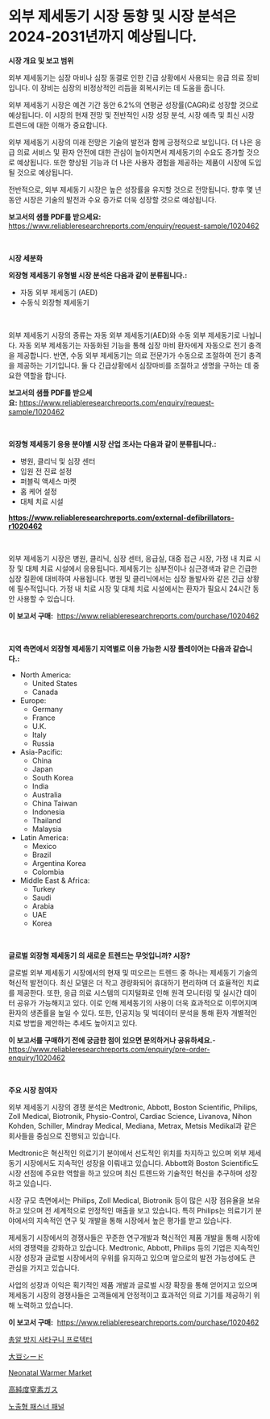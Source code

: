 <p><h1>외부 제세동기 시장 동향 및 시장 분석은 2024-2031년까지 예상됩니다.</h1></p><p><strong>시장 개요 및 보고 범위</strong></p>
<p><p>외부 제세동기는 심장 마비나 심장 동결로 인한 긴급 상황에서 사용되는 응급 의료 장비입니다. 이 장비는 심장의 비정상적인 리듬을 회복시키는 데 도움을 줍니다.</p><p>외부 제세동기 시장은 예견 기간 동안 6.2%의 연평균 성장률(CAGR)로 성장할 것으로 예상됩니다. 이 시장의 현재 전망 및 전반적인 시장 성장 분석, 시장 예측 및 최신 시장 트렌드에 대한 이해가 중요합니다.</p><p>외부 제세동기 시장의 미래 전망은 기술의 발전과 함께 긍정적으로 보입니다. 더 나은 응급 의료 서비스 및 환자 안전에 대한 관심이 높아지면서 제세동기의 수요도 증가할 것으로 예상됩니다. 또한 향상된 기능과 더 나은 사용자 경험을 제공하는 제품이 시장에 도입될 것으로 예상됩니다.</p><p>전반적으로, 외부 제세동기 시장은 높은 성장률을 유지할 것으로 전망됩니다. 향후 몇 년 동안 시장은 기술의 발전과 수요 증가로 더욱 성장할 것으로 예상됩니다.</p></p>
<p><strong>보고서의 샘플 PDF를 받으세요:</strong> <a href="https://www.reliableresearchreports.com/enquiry/request-sample/1020462">https://www.reliableresearchreports.com/enquiry/request-sample/1020462</a></p>
<p>&nbsp;</p>
<p><strong>시장 세분화</strong></p>
<p><strong>외장형 제세동기 유형별 시장 분석은 다음과 같이 분류됩니다.:</strong></p>
<p><ul><li>자동 외부 제세동기 (AED)</li><li>수동식 외장형 제세동기</li></ul></p>
<p>&nbsp;</p>
<p><p>외부 제세동기 시장의 종류는 자동 외부 제세동기(AED)와 수동 외부 제세동기로 나뉩니다. 자동 외부 제세동기는 자동화된 기능을 통해 심장 마비 환자에게 자동으로 전기 충격을 제공합니다. 반면, 수동 외부 제세동기는 의료 전문가가 수동으로 조절하여 전기 충격을 제공하는 기기입니다. 둘 다 긴급상황에서 심장마비를 조절하고 생명을 구하는 데 중요한 역할을 합니다.</p></p>
<p><strong>보고서의 샘플 PDF를 받으세요:</strong>&nbsp;<a href="https://www.reliableresearchreports.com/enquiry/request-sample/1020462">https://www.reliableresearchreports.com/enquiry/request-sample/1020462</a></p>
<p>&nbsp;</p>
<p><strong> 외장형 제세동기 응용 분야별 시장 산업 조사는 다음과 같이 분류됩니다.:</strong></p>
<p><ul><li>병원, 클리닉 및 심장 센터</li><li>입원 전 진료 설정</li><li>퍼블릭 액세스 마켓</li><li>홈 케어 설정</li><li>대체 치료 시설</li></ul></p>
<p><strong><a href="https://www.reliableresearchreports.com/external-defibrillators-r1020462">https://www.reliableresearchreports.com/external-defibrillators-r1020462</a></strong></p>
<p>&nbsp;</p>
<p><p>외부 제세동기 시장은 병원, 클리닉, 심장 센터, 응급실, 대중 접근 시장, 가정 내 치료 시장 및 대체 치료 시설에서 응용됩니다. 제세동기는 심부전이나 심근경색과 같은 긴급한 심장 질환에 대비하여 사용됩니다. 병원 및 클리닉에서는 심장 돌발사와 같은 긴급 상황에 필수적입니다. 가정 내 치료 시장 및 대체 치료 시설에서는 환자가 필요시 24시간 동안 사용할 수 있습니다.</p></p>
<p><strong>이 보고서 구매:</strong>&nbsp; <a href="https://www.reliableresearchreports.com/purchase/1020462">https://www.reliableresearchreports.com/purchase/1020462</a></p>
<p>&nbsp;</p>
<p><strong>지역 측면에서 외장형 제세동기 지역별로 이용 가능한 시장 플레이어는 다음과 같습니다.:</strong></p>
<p><ul>
    <li>
        North America:
        <ul>
            <li>United States</li>
            <li>Canada</li>
        </ul>
    </li>
    <li>
        Europe:
        <ul>
            <li>Germany</li>
            <li>France</li>
            <li>U.K.</li>
            <li>Italy</li>
            <li>Russia</li>
        </ul>
    </li>
    <li>
        Asia-Pacific:
        <ul>
            <li>China</li>
            <li>Japan</li>
            <li>South Korea</li>
            <li>India</li>
            <li>Australia</li>
            <li>China Taiwan</li>
            <li>Indonesia</li>
            <li>Thailand</li>
            <li>Malaysia</li>
        </ul>
    </li>
    <li>
        Latin America:
        <ul>
            <li>Mexico</li>
            <li>Brazil</li>
            <li>Argentina Korea</li>
            <li>Colombia</li>
        </ul>
    </li>
    <li>
        Middle East & Africa:
        <ul>
            <li>Turkey</li>
            <li>Saudi</li>
            <li>Arabia</li>
            <li>UAE</li>
            <li>Korea</li>
        </ul>
    </li>
    </ul></p>
<p>&nbsp;</p>
<p><strong>글로벌 외장형 제세동기 의 새로운 트렌드는 무엇입니까? 시장?</strong></p>
<p><p>글로벌 외부 제세동기 시장에서의 현재 및 떠오르는 트렌드 중 하나는 제세동기 기술의 혁신적 발전이다. 최신 모델은 더 작고 경량화되어 휴대하기 편리하며 더 효율적인 치료를 제공한다. 또한, 응급 의료 시스템의 디지털화로 인해 원격 모니터링 및 실시간 데이터 공유가 가능해지고 있다. 이로 인해 제세동기의 사용이 더욱 효과적으로 이루어지며 환자의 생존률을 높일 수 있다. 또한, 인공지능 및 빅데이터 분석을 통해 환자 개별적인 치료 방법을 제안하는 추세도 높아지고 있다.</p></p>
<p><strong>이 보고서를 구매하기 전에 궁금한 점이 있으면 문의하거나 공유하세요.</strong>- <a href="https://www.reliableresearchreports.com/enquiry/pre-order-enquiry/1020462">https://www.reliableresearchreports.com/enquiry/pre-order-enquiry/1020462</a></p>
<p>&nbsp;</p>
<p><strong>주요 시장 참여자</strong></p>
<p><p>외부 제세동기 시장의 경쟁 분석은 Medtronic, Abbott, Boston Scientific, Philips, Zoll Medical, Biotronik, Physio-Control, Cardiac Science, Livanova, Nihon Kohden, Schiller, Mindray Medical, Mediana, Metrax, Metsis Medikal과 같은 회사들을 중심으로 진행되고 있습니다. </p><p>Medtronic은 혁신적인 의료기기 분야에서 선도적인 위치를 차지하고 있으며 외부 제세동기 시장에서도 지속적인 성장을 이뤄내고 있습니다. Abbott와 Boston Scientific도 시장 선점에 주요한 역할을 하고 있으며 최신 트렌드와 기술적인 혁신을 추구하며 성장하고 있습니다. </p><p>시장 규모 측면에서는 Philips, Zoll Medical, Biotronik 등이 많은 시장 점유율을 보유하고 있으며 전 세계적으로 안정적인 매출을 보고 있습니다. 특히 Philips는 의료기기 분야에서의 지속적인 연구 및 개발을 통해 시장에서 높은 평가를 받고 있습니다. </p><p>제세동기 시장에서의 경쟁사들은 꾸준한 연구개발과 혁신적인 제품 개발을 통해 시장에서의 경쟁력을 강화하고 있습니다. Medtronic, Abbott, Philips 등의 기업은 지속적인 시장 성장과 글로벌 시장에서의 우위를 유지하고 있으며 앞으로의 발전 가능성에도 큰 관심을 가지고 있습니다. </p><p>사업의 성장과 이익은 획기적인 제품 개발과 글로벌 시장 확장을 통해 얻어지고 있으며 제세동기 시장의 경쟁사들은 고객들에게 안정적이고 효과적인 의료 기기를 제공하기 위해 노력하고 있습니다.</p></p>
<p><strong>이 보고서 구매:</strong>&nbsp;&nbsp;<a href="https://www.reliableresearchreports.com/purchase/1020462">https://www.reliableresearchreports.com/purchase/1020462</a></p>
<p><p><a href="https://medium.com/@gummibear5656757/%EC%B4%9D%EC%95%8C%EC%97%90-%EA%B2%AC%EB%94%9C-%EC%88%98-%EC%9E%88%EB%8A%94-%EA%B3%A1%EB%9D%BD-%EB%B3%B4%ED%98%B8%EB%8C%80-%EC%8B%9C%EC%9E%A5-%EC%A0%84%EB%A7%9D-%EC%82%B0%EC%97%85-%EA%B0%9C%EC%9A%94-%EB%B0%8F-%EC%98%88%EC%B8%A1-2024%EB%85%84%EB%B6%80%ED%84%B0-2031%EB%85%84%EA%B9%8C%EC%A7%80-1a734691a766">총알 방지 사타구니 프로텍터</a></p><p><a href="https://medium.com/@josephee58/%E5%A4%A7%E8%B1%86%E3%81%AE%E7%A8%AE%E5%B8%82%E5%A0%B4%E3%81%AE%E3%83%A1%E3%83%88%E3%83%AA%E3%82%AF%E3%82%B9%E3%82%92%E8%A7%A3%E8%AA%AD%E3%81%99%E3%82%8B-%E5%B8%82%E5%A0%B4%E3%82%B7%E3%82%A7%E3%82%A2-%E3%83%88%E3%83%AC%E3%83%B3%E3%83%89-%E3%81%8A%E3%82%88%E3%81%B3%E6%88%90%E9%95%B7%E3%83%91%E3%82%BF%E3%83%BC%E3%83%B3-e153b0501ce6">大豆シード</a></p><p><a href="https://github.com/WillieWoodard/Market-Research-Report-List-4/blob/main/neonatal-warmer-market.md">Neonatal Warmer Market</a></p><p><a href="https://medium.com/@isomgleason2023/%E9%AB%98%E7%B4%94%E5%BA%A6%E7%AA%92%E7%B4%A0%E3%82%AC%E3%82%B9%E5%B8%82%E5%A0%B4%E3%83%A1%E3%83%88%E3%83%AA%E3%82%AF%E3%82%B9%E3%81%AE%E3%83%87%E3%82%B3%E3%83%BC%E3%83%87%E3%82%A3%E3%83%B3%E3%82%B0-%E5%B8%82%E5%A0%B4%E3%82%B7%E3%82%A7%E3%82%A2-%E3%83%88%E3%83%AC%E3%83%B3%E3%83%89-%E6%88%90%E9%95%B7%E3%83%91%E3%82%BF%E3%83%BC%E3%83%B3-3993c5d8b02b">高純度窒素ガス</a></p><p><a href="https://medium.com/@everettilkinson56562023/%EB%85%B8%EC%B6%9C-%EC%B2%B4%EA%B2%B0%ED%8C%A8%EB%84%90-%EC%8B%9C%EC%9E%A5-%EB%B6%84%EC%84%9D-%EB%B0%8F-%ED%81%AC%EA%B8%B0%EB%8A%94-2024%EB%85%84%EB%B6%80%ED%84%B0-2031%EB%85%84%EA%B9%8C%EC%A7%80-%EC%98%88%EC%B8%A1%EB%90%A9%EB%8B%88%EB%8B%A4-3d73dea855f1">노출형 패스너 패널</a></p></p>